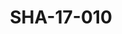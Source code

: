 ---
pid: SHA-17-010
title: SHA-17-010
language: en
collection: Sharhabil Ahmed
original_label: 
rights: Sharhabil Ahmed
location_of_original: Sharhabil Ahmed
photographer_or_studio: Studio Jack Kuwait
scanned_from: photograph 13 by 17.9
_date: '1964'
location: Kuwait
description: 'Abdel Aziz Muhammad Daoud with Kuwaiti singer '
additional_notes: 
permission_display: 'yes'
on_server: 'no'
on_website: 'no'
permalink: /archive/en/sha-17-010.html
layout: photo-page
---